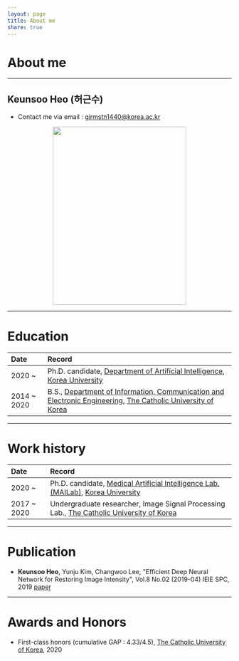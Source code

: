 ```yaml
---
layout: page
title: About me
share: true
---
```


# About me
---
## Keunsoo Heo (허근수)
- Contact me via email : gjrmstn1440@korea.ac.kr

<center><img src="https://user-images.githubusercontent.com/11483057/124079509-35ea0700-da84-11eb-941a-03b63d57f11a.jpg" width="300" height="400"></center>

---
# Education

| Date | Record |
|:---|:---|
| 2020 ~ | Ph.D. candidate, [Department of Artificial Intelligence](http://xai.korea.ac.kr/), [Korea University](http://korea.ac.kr/) |
| 2014 ~ 2020 | B.S., [Department of Information, Communication and Electronic Engineering](https://ice.catholic.ac.kr/ice/index.html), [The Catholic University of Korea](https://www.catholic.ac.kr/) |

---
# Work history

| Date | Record |
|:---|:---|
| 2020 ~ | Ph.D. candidate, [Medical Artificial Intelligence Lab.(MAILab)](http://mailab.korea.ac.kr/), [Korea University](http://korea.ac.kr/) |
| 2017 ~ 2020 | Undergraduate researcher, Image Signal Processing Lab., [The Catholic University of Korea](https://www.catholic.ac.kr/) |

---
# Publication

- **Keunsoo Heo**, Yunju Kim, Changwoo Lee, "Efficient Deep Neural Network for Restoring Image Intensity", Vol.8 No.02 (2019-04) IEIE SPC,  2019 [paper](http://www.auric.or.kr/User/Rdoc/DocRdoc.aspx?returnVal=RD_R&dn=384124#.XhHgkuH_yUk)

---
# Awards and Honors

- First-class honors (cumulative GAP : 4.33/4.5), [The Catholic University of Korea](https://www.catholic.ac.kr/), 2020

